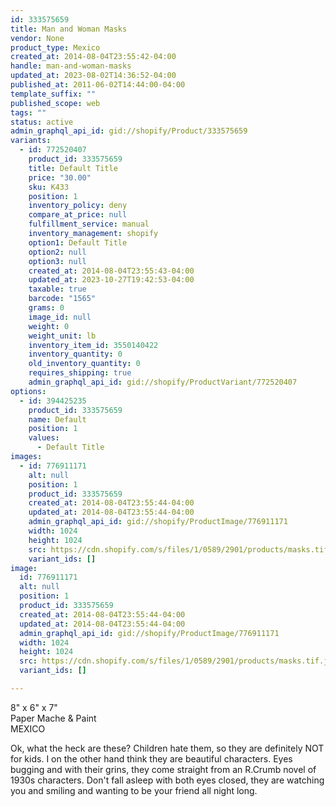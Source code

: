 ```yaml
---
id: 333575659
title: Man and Woman Masks
vendor: None
product_type: Mexico
created_at: 2014-08-04T23:55:42-04:00
handle: man-and-woman-masks
updated_at: 2023-08-02T14:36:52-04:00
published_at: 2011-06-02T14:44:00-04:00
template_suffix: ""
published_scope: web
tags: ""
status: active
admin_graphql_api_id: gid://shopify/Product/333575659
variants:
  - id: 772520407
    product_id: 333575659
    title: Default Title
    price: "30.00"
    sku: K433
    position: 1
    inventory_policy: deny
    compare_at_price: null
    fulfillment_service: manual
    inventory_management: shopify
    option1: Default Title
    option2: null
    option3: null
    created_at: 2014-08-04T23:55:43-04:00
    updated_at: 2023-10-27T19:42:53-04:00
    taxable: true
    barcode: "1565"
    grams: 0
    image_id: null
    weight: 0
    weight_unit: lb
    inventory_item_id: 3550140422
    inventory_quantity: 0
    old_inventory_quantity: 0
    requires_shipping: true
    admin_graphql_api_id: gid://shopify/ProductVariant/772520407
options:
  - id: 394425235
    product_id: 333575659
    name: Default
    position: 1
    values:
      - Default Title
images:
  - id: 776911171
    alt: null
    position: 1
    product_id: 333575659
    created_at: 2014-08-04T23:55:44-04:00
    updated_at: 2014-08-04T23:55:44-04:00
    admin_graphql_api_id: gid://shopify/ProductImage/776911171
    width: 1024
    height: 1024
    src: https://cdn.shopify.com/s/files/1/0589/2901/products/masks.tif.jpeg?v=1407210944
    variant_ids: []
image:
  id: 776911171
  alt: null
  position: 1
  product_id: 333575659
  created_at: 2014-08-04T23:55:44-04:00
  updated_at: 2014-08-04T23:55:44-04:00
  admin_graphql_api_id: gid://shopify/ProductImage/776911171
  width: 1024
  height: 1024
  src: https://cdn.shopify.com/s/files/1/0589/2901/products/masks.tif.jpeg?v=1407210944
  variant_ids: []

---
```


8" x 6" x 7"  
Paper Mache & Paint  
MEXICO

Ok, what the heck are these? Children hate them, so they are definitely NOT for kids. I on the other hand think they are beautiful characters. Eyes bugging and with their grins, they come straight from an R.Crumb novel of 1930s characters. Don't fall asleep with both eyes closed, they are watching you and smiling and wanting to be your friend all night long.